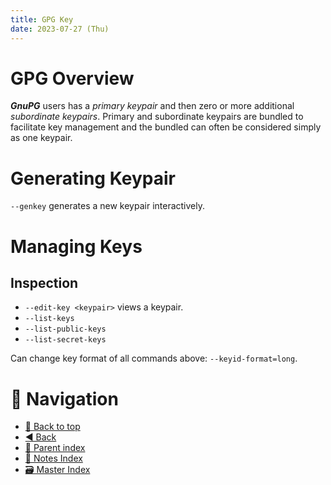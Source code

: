 ```yaml
---
title: GPG Key
date: 2023-07-27 (Thu)
---
```


# GPG Overview

**_GnuPG_** users has a _primary keypair_ and then zero or more additional
_subordinate keypairs_. Primary and subordinate keypairs are bundled to
facilitate key management and the bundled can often be considered simply as one
keypair.

# Generating Keypair

`--genkey` generates a new keypair interactively.

# Managing Keys

## Inspection

- `--edit-key <keypair>` views a keypair.
- `--list-keys`
- `--list-public-keys`
- `--list-secret-keys`

Can change key format of all commands above: `--keyid-format=long`.

# 🧭 Navigation

- [🔼 Back to top](#)
- [◀️ Back](../index.md)
- [🔖 Parent index](../index.md)
- [📑 Notes Index](../index.md)
- [🗃️ Master Index](../../index.md)
